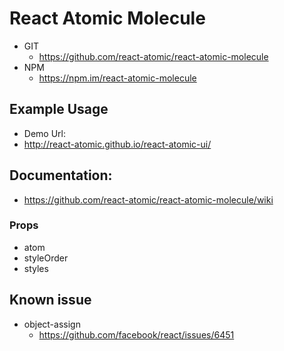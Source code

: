 React Atomic Molecule 
===============
   * GIT
      * https://github.com/react-atomic/react-atomic-molecule  
   * NPM
      * https://npm.im/react-atomic-molecule 

## Example Usage
   * Demo Url:
   * http://react-atomic.github.io/react-atomic-ui/

## Documentation:
   * https://github.com/react-atomic/react-atomic-molecule/wiki
### Props
   * atom
   * styleOrder
   * styles

## Known issue
   * object-assign
      * https://github.com/facebook/react/issues/6451
